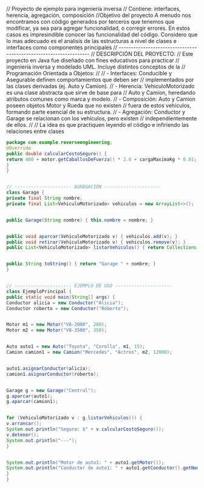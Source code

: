 // Proyecto de ejemplo para ingeniería inversa
// Contiene: interfaces, herencia, agregación, composición
//Objetivo del proyecto
A menudo nos encontramos con código generados por terceros que tenemos que modificar, ya sea para agregar funcionalidad, o corregir errores. En estos casos es impresindible conocer las funcionalidad del código. Considero que lo mas adecuado es el analisis de las estructuras a nivel de clases e interfaces como componentes principales
// ------------------------------------------------------------------
// DESCRIPCIÓN DEL PROYECTO:
// Este proyecto en Java fue diseñado con fines educativos para practicar
// ingeniería inversa y modelado UML. Incluye distintos conceptos de la
// Programación Orientada a Objetos:
//
// - Interfaces: Conducible y Asegurable definen comportamientos que deben ser
// implementados por las clases derivadas (ej. Auto y Camion).
// - Herencia: VehiculoMotorizado es una clase abstracta que sirve de base para
// Auto y Camion, heredando atributos comunes como marca y modelo.
// - Composición: Auto y Camion poseen objetos Motor y Rueda que no existen
// fuera de estos vehículos, formando parte esencial de su estructura.
// - Agregación: Conductor y Garage se relacionan con los vehículos, pero existen
// independientemente de ellos.
//
// La idea es que practiquen leyendo el código e infiriendo las relaciones entre clases 

```java
package com.example.reverseengineering;
@Override
public double calcularCostoSeguro() {
return 400 + motor.getCaballosDeFuerza() * 2.0 + cargaMaximaKg * 0.01;
}
}


// --------------------- AGREGACIÓN ---------------------
class Garage {
private final String nombre;
private final List<VehiculoMotorizado> vehiculos = new ArrayList<>();


public Garage(String nombre) { this.nombre = nombre; }


public void aparcar(VehiculoMotorizado v) { vehiculos.add(v); }
public void retirar(VehiculoMotorizado v) { vehiculos.remove(v); }
public List<VehiculoMotorizado> listarVehiculos() { return Collections.unmodifiableList(vehiculos); }


public String toString() { return "Garage " + nombre; }
}


// --------------------- EJEMPLO DE USO ---------------------
class EjemploPrincipal {
public static void main(String[] args) {
Conductor alicia = new Conductor("Alicia");
Conductor roberto = new Conductor("Roberto");


Motor m1 = new Motor("V6-2000", 200);
Motor m2 = new Motor("V8-3500", 350);


Auto auto1 = new Auto("Toyota", "Corolla", m1, 15);
Camion camion1 = new Camion("Mercedes", "Actros", m2, 12000);


auto1.asignarConductor(alicia);
camion1.asignarConductor(roberto);


Garage g = new Garage("Central");
g.aparcar(auto1);
g.aparcar(camion1);


for (VehiculoMotorizado v : g.listarVehiculos()) {
v.arrancar();
System.out.println("Seguro: $" + v.calcularCostoSeguro());
v.detener();
System.out.println("---");
}


System.out.println("Motor de auto1: " + auto1.getMotor());
System.out.println("Conductor de auto1: " + auto1.getConductor().getNombre());
}
}
```
 
